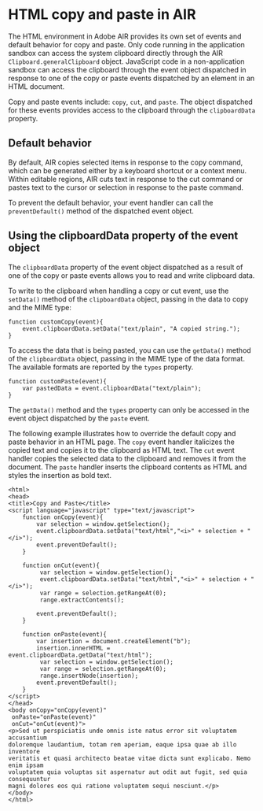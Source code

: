 # HTML copy and paste in AIR

The HTML environment in Adobe AIR provides its own set of events and default
behavior for copy and paste. Only code running in the application sandbox can
access the system clipboard directly through the AIR
`Clipboard.generalClipboard` object. JavaScript code in a non-application
sandbox can access the clipboard through the event object dispatched in response
to one of the copy or paste events dispatched by an element in an HTML document.

Copy and paste events include: `copy`, `cut`, and `paste`. The object dispatched
for these events provides access to the clipboard through the `clipboardData`
property.

## Default behavior

By default, AIR copies selected items in response to the copy command, which can
be generated either by a keyboard shortcut or a context menu. Within editable
regions, AIR cuts text in response to the cut command or pastes text to the
cursor or selection in response to the paste command.

To prevent the default behavior, your event handler can call the
`preventDefault()` method of the dispatched event object.

## Using the clipboardData property of the event object

The `clipboardData` property of the event object dispatched as a result of one
of the copy or paste events allows you to read and write clipboard data.

To write to the clipboard when handling a copy or cut event, use the `setData()`
method of the `clipboardData` object, passing in the data to copy and the MIME
type:

    function customCopy(event){
    	event.clipboardData.setData("text/plain", "A copied string.");
    }

To access the data that is being pasted, you can use the `getData()` method of
the `clipboardData` object, passing in the MIME type of the data format. The
available formats are reported by the `types` property.

    function customPaste(event){
    	var pastedData = event.clipboardData("text/plain");
    }

The `getData()` method and the `types` property can only be accessed in the
event object dispatched by the `paste` event.

The following example illustrates how to override the default copy and paste
behavior in an HTML page. The `copy` event handler italicizes the copied text
and copies it to the clipboard as HTML text. The `cut` event handler copies the
selected data to the clipboard and removes it from the document. The `paste`
handler inserts the clipboard contents as HTML and styles the insertion as bold
text.

    <html>
    <head>
    <title>Copy and Paste</title>
    <script language="javascript" type="text/javascript">
        function onCopy(event){
            var selection = window.getSelection();
            event.clipboardData.setData("text/html","<i>" + selection + "</i>");
            event.preventDefault();
        }

        function onCut(event){
             var selection = window.getSelection();
             event.clipboardData.setData("text/html","<i>" + selection + "</i>");
             var range = selection.getRangeAt(0);
             range.extractContents();

            event.preventDefault();
        }

        function onPaste(event){
            var insertion = document.createElement("b");
            insertion.innerHTML = event.clipboardData.getData("text/html");
             var selection = window.getSelection();
             var range = selection.getRangeAt(0);
             range.insertNode(insertion);
            event.preventDefault();
        }
    </script>
    </head>
    <body onCopy="onCopy(event)"
     onPaste="onPaste(event)"
     onCut="onCut(event)">
    <p>Sed ut perspiciatis unde omnis iste natus error sit voluptatem accusantium
    doloremque laudantium, totam rem aperiam, eaque ipsa quae ab illo inventore
    veritatis et quasi architecto beatae vitae dicta sunt explicabo. Nemo enim ipsam
    voluptatem quia voluptas sit aspernatur aut odit aut fugit, sed quia consequuntur
    magni dolores eos qui ratione voluptatem sequi nesciunt.</p>
    </body>
    </html>
